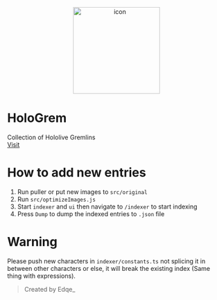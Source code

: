 <div align="center">
 <img src="https://hologrem.edqe.me/images/logo.png" alt="icon" width="200px"></img>
</div>

# HoloGrem

Collection of Hololive Gremlins  
[Visit](https://hologrem.edqe.me)

# How to add new entries

1. Run puller or put new images to `src/original`
2. Run `src/optimizeImages.js`
3. Start `indexer` and `ui` then navigate to `/indexer` to start indexing
4. Press `Dump` to dump the indexed entries to `.json` file

# Warning

Please push new characters in `indexer/constants.ts` not splicing it in between other characters or else, it will break the existing index (Same thing with expressions).

> Created by Edqe_

